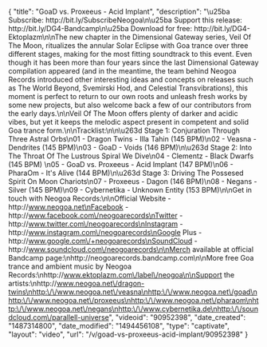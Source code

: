 {
    "title": "GoaD vs. Proxeeus - Acid Implant",
    "description": "\u25ba Subscribe: http:\/\/bit.ly\/SubscribeNeogoa\n\u25ba Support this release: http:\/\/bit.ly\/DG4-Bandcamp\n\u25ba Download for free: http:\/\/bit.ly\/DG4-Ektoplazm\n\nThe new chapter in the Dimensional Gateway series, Veil Of The Moon, ritualizes the annular Solar Eclipse with Goa trance over three different stages, making for the most fitting soundtrack to this event. Even though it has been more than four years since the last Dimensional Gateway compilation appeared (and in the meantime, the team behind Neogoa Records introduced other interesting ideas and concepts on releases such as The World Beyond, Svemirski Hod, and Celestial Transvibrations), this moment is perfect to return to our own roots and unleash fresh works by some new projects, but also welcome back a few of our contributors from the early days.\n\nVeil Of The Moon offers plenty of darker and acidic vibes, but yet it keeps the melodic aspect present in competent and solid Goa trance form.\n\nTracklist:\n\n\u263d Stage 1: Conjuration Through Three Astral Orbs\n01 - Dragon Twins - Illa Tahin (145 BPM)\n02 - Veasna - Dendrites (145 BPM)\n03 - GoaD - Voids (146 BPM)\n\u263d Stage 2: Into The Throat Of The Lustrous Spiral We Dive\n04 - Clementz - Black Dwarfs (145 BPM) \n05 - GoaD vs. Proxeeus - Acid Implant (147 BPM)\n06 - PharaOm - It's Alive (144 BPM)\n\u263d Stage 3: Driving The Possesed Spirit On Moon Chariots\n07 - Proxeeus - Dagon (146 BPM)\n08 - Negans - Silver (145 BPM)\n09 - Cybernetika - Unknown Entity (153 BPM)\n\nGet in touch with Neogoa Records:\n\nOfficial Website - http:\/\/www.neogoa.net\nFacebook - http:\/\/www.facebook.com\/neogoarecords\nTwitter - http:\/\/www.twitter.com\/neogoarecords\nInstagram - http:\/\/www.instagram.com\/neogoarecords\nGoogle Plus - http:\/\/www.google.com\/+neogoarecords\nSoundCloud - http:\/\/www.soundcloud.com\/neogoarecords\n\nMerch available at official Bandcamp page:\nhttp:\/\/neogoarecords.bandcamp.com\n\nMore free Goa trance and ambient music by Neogoa Records:\nhttp:\/\/www.ektoplazm.com\/label\/neogoa\n\nSupport the artists:\nhttp:\/\/www.neogoa.net\/dragon-twins\nhttp:\/\/www.neogoa.net\/veasna\nhttp:\/\/www.neogoa.net\/goad\nhttp:\/\/www.neogoa.net\/proxeeus\nhttp:\/\/www.neogoa.net\/pharaom\nhttp:\/\/www.neogoa.net\/negans\nhttp:\/\/www.cybernetika.de\nhttp:\/\/soundcloud.com\/parallell-universe",
    "videoid": "90952398",
    "date_created": "1487314800",
    "date_modified": "1494456108",
    "type": "captivate",
    "layout": "video",
    "url": "\/v\/goad-vs-proxeeus-acid-implant\/90952398"
}